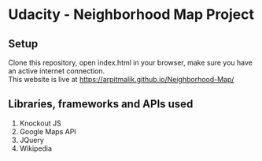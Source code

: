 # Udacity - Neighborhood Map Project

## Setup
Clone this repository, open index.html in your browser, make sure you have an active internet connection.<br>
This website is live at https://arpitmalik.github.io/Neighborhood-Map/

## Libraries, frameworks and APIs used

1. Knockout JS<br>
2. Google Maps API<br>
3. JQuery<br>
4. Wikipedia <br> 
